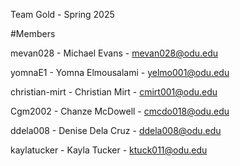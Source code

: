 Team Gold - Spring 2025

#Members

mevan028 - Michael Evans - mevan028@odu.edu

yomnaE1 - Yomna Elmousalami - yelmo001@odu.edu

christian-mirt - Christian Mirt - cmirt001@odu.edu

Cgm2002 - Chanze McDowell - cmcdo018@odu.edu

ddela008 - Denise Dela Cruz - ddela008@odu.edu

kaylatucker - Kayla Tucker - ktuck011@odu.edu
